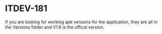 # ITDEV-181

If you are looking for working apk versions for the application, they are all in the Versions folder and V1.6 is the offical version.
